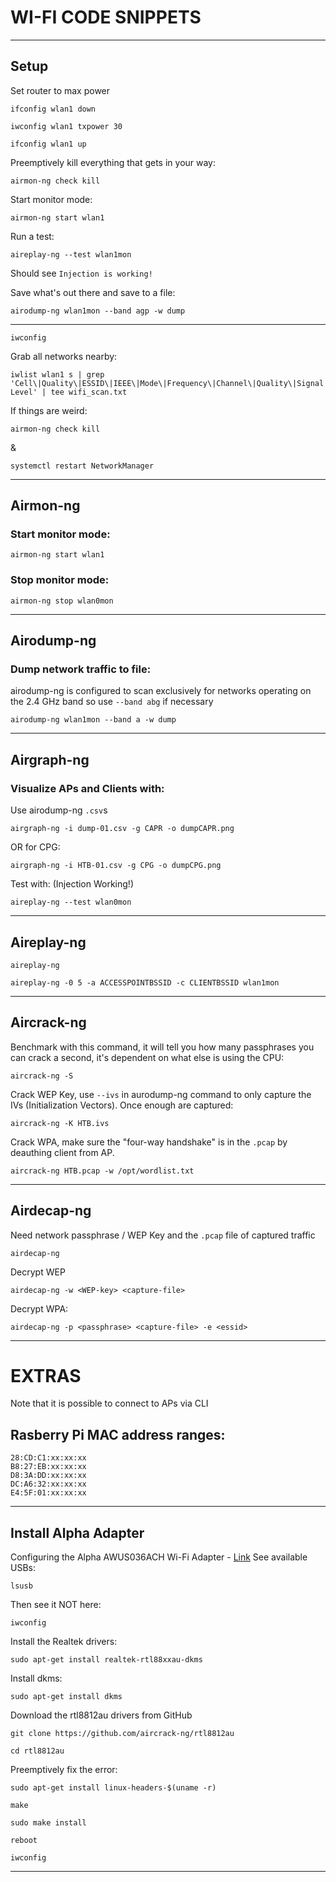 # WI-FI CODE SNIPPETS

---

## Setup
Set router to max power
```
ifconfig wlan1 down
```
```
iwconfig wlan1 txpower 30
```
```
ifconfig wlan1 up
```
Preemptively kill everything that gets in your way:
```
airmon-ng check kill
```
Start monitor mode:
```
airmon-ng start wlan1
```
Run a test:
```
aireplay-ng --test wlan1mon
```
Should see `Injection is working!`

Save what's out there and save to a file:
```
airodump-ng wlan1mon --band agp -w dump
```

---
```
iwconfig
```
Grab all networks nearby:
```
iwlist wlan1 s | grep 'Cell\|Quality\|ESSID\|IEEE\|Mode\|Frequency\|Channel\|Quality\|Signal Level' | tee wifi_scan.txt
```
If things are weird:
```
airmon-ng check kill
```
&
```
systemctl restart NetworkManager
```

---

## Airmon-ng
### Start monitor mode:
```
airmon-ng start wlan1
```
### Stop monitor mode:
```
airmon-ng stop wlan0mon
```

---

## Airodump-ng
### Dump network traffic to file:
airodump-ng is configured to scan exclusively for networks operating on the 2.4 GHz band so use `--band abg` if necessary
```
airodump-ng wlan1mon --band a -w dump
```

---

## Airgraph-ng
### Visualize APs and Clients with:
Use airodump-ng `.csv`s
```
airgraph-ng -i dump-01.csv -g CAPR -o dumpCAPR.png
```
OR for CPG:
```
airgraph-ng -i HTB-01.csv -g CPG -o dumpCPG.png
```
Test with: (Injection Working!)
```
aireplay-ng --test wlan0mon
```

---

## Aireplay-ng
```
aireplay-ng
```
```
aireplay-ng -0 5 -a ACCESSPOINTBSSID -c CLIENTBSSID wlan1mon
```

---

## Aircrack-ng
Benchmark with this command, it will tell you how many passphrases you can crack a second, it's dependent on what else is using the CPU:
```
aircrack-ng -S
```
Crack WEP Key, use `--ivs` in aurodump-ng command to only capture the IVs (Initialization Vectors). Once enough are captured:
```
aircrack-ng -K HTB.ivs
```
Crack WPA, make sure the "four-way handshake" is in the `.pcap` by deauthing client from AP.
```
aircrack-ng HTB.pcap -w /opt/wordlist.txt
```

---

## Airdecap-ng
Need network passphrase / WEP Key and the `.pcap` file of captured traffic
```
airdecap-ng
```
Decrypt WEP
```
airdecap-ng -w <WEP-key> <capture-file>
```
Decrypt WPA:
```
airdecap-ng -p <passphrase> <capture-file> -e <essid>
```

---






# EXTRAS
Note that it is possible to connect to APs via CLI
## Rasberry Pi MAC address ranges:
```
28:CD:C1:xx:xx:xx
B8:27:EB:xx:xx:xx
D8:3A:DD:xx:xx:xx
DC:A6:32:xx:xx:xx
E4:5F:01:xx:xx:xx
```

---

## Install Alpha Adapter
Configuring the Alpha AWUS036ACH Wi-Fi Adapter - [Link](https://medium.com/@wicked_picker/configuring-the-alpha-awus036ach-wi-fi-adapter-on-kali-linux-eb5ec2826713)
See available USBs:
```
lsusb
```
Then see it NOT here:
```
iwconfig
```
Install the Realtek drivers:
```
sudo apt-get install realtek-rtl88xxau-dkms
```
Install dkms:
```
sudo apt-get install dkms
```
Download the rtl8812au drivers from GitHub
```
git clone https://github.com/aircrack-ng/rtl8812au
```
```
cd rtl8812au
```
Preemptively fix the error:
```
sudo apt-get install linux-headers-$(uname -r)
```
```
make
```
```
sudo make install
```
```
reboot
```
```
iwconfig
```

---


